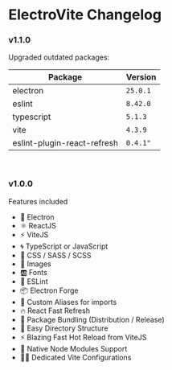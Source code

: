 # ElectroVite Changelog

### v1.1.0

Upgraded outdated packages:

| Package                     | Version  |
| --------------------------- | -------- |
| electron                    | `25.0.1` |
| eslint                      | `8.42.0` |
| typescript                  | `5.1.3`  |
| vite                        | `4.3.9`  |
| eslint-plugin-react-refresh | `0.4.1"` |

<br>

### v1.0.0

Features included

- 🌟 Electron
- ⚛️ ReactJS
- ⚡ ViteJS
- 🌀 TypeScript or JavaScript
- 🎨 CSS / SASS / SCSS
- 📸 Images
- 🆎 Fonts
- 🧹 ESLint
- 📦 Electron Forge
- 🧩 Custom Aliases for imports
- 🔥 React Fast Refresh
- 🎁 Package Bundling (Distribution / Release)
- 🔦 Easy Directory Structure
- ⚡ Blazing Fast Hot Reload from ViteJS
- 🤖 Native Node Modules Support
- 👍🏼 Dedicated Vite Configurations
